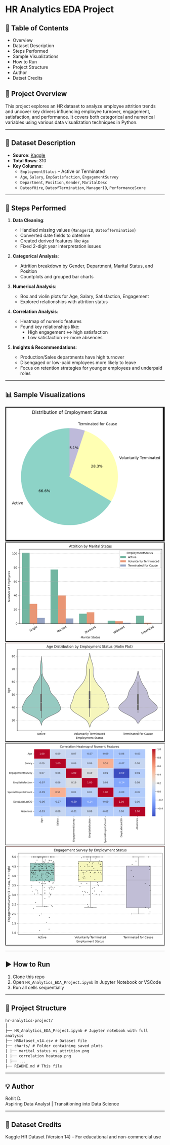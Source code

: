 # HR Analytics EDA Project

## 📂 Table of Contents
- Overview
- Dataset Description
- Steps Performed
- Sample Visualizations
- How to Run
- Project Structure
- Author
- Datset Credits

## 📌 Project Overview

This project explores an HR dataset to analyze employee attrition trends and uncover key drivers influencing employee turnover, engagement, satisfaction, and performance. It covers both categorical and numerical variables using various data visualization techniques in Python.

---

## 🧮 Dataset Description

- **Source**: [Kaggle](HRDataset_v14.csv)
- **Total Rows**: 310
- **Key Columns**:
  - `EmploymentStatus` – Active or Terminated
  - `Age`, `Salary`, `EmpSatisfaction`, `EngagementSurvey`
  - `Department`, `Position`, `Gender`, `MaritalDesc`
  - `DateofHire`, `DateofTermination`, `ManagerID`, `PerformanceScore`

---

## 🧼 Steps Performed

1. **Data Cleaning**:
   - Handled missing values (`ManagerID`, `DateofTermination`)
   - Converted date fields to datetime
   - Created derived features like `Age`
   - Fixed 2-digit year interpretation issues

2. **Categorical Analysis**:
   - Attrition breakdown by Gender, Department, Marital Status, and Position
   - Countplots and grouped bar charts

3. **Numerical Analysis**:
   - Box and violin plots for Age, Salary, Satisfaction, Engagement
   - Explored relationships with attrition status

4. **Correlation Analysis**:
   - Heatmap of numeric features
   - Found key relationships like:
     - High engagement ↔ high satisfaction
     - Low satisfaction ↔ more absences

5. **Insights & Recommendations**:
   - Production/Sales departments have high turnover
   - Disengaged or low-paid employees more likely to leave
   - Focus on retention strategies for younger employees and underpaid roles

---

## 📊 Sample Visualizations

![Distribution of Employment by Status](charts/EmpStatus_Distribution.PNG)
![Attrition by Marital Status](charts/Attrition_by_Marital_Status.PNG)
![Age vs Attrition](charts/Age_vs_EmpStatus.PNG)
![Correlation Heatmap](charts/Correlation_Heatmap.PNG)
![Engagement Status by Employment Status](charts/Survey_vs_EmpStatus.PNG)

---

## ▶️ How to Run

1. Clone this repo  
2. Open `HR_Analytics_EDA_Project.ipynb` in Jupyter Notebook or VSCode  
3. Run all cells sequentially 

---

## 📁 Project Structure
```
hr-analytics-project/
│
├── HR_Analytics_EDA_Project.ipynb # Jupyter notebook with full analysis
├── HRDataset_v14.csv # Dataset file
├── charts/ # Folder containing saved plots
│ ├── marital status_vs_attrition.png
│ ├── correlation heatmap.png
│ ├── ...
├── README.md # This file
```

---

## 💡 Author

Rohit D.  
Aspiring Data Analyst | Transitioning into Data Science

---

## 🔗 Dataset Credits

Kaggle HR Dataset (Version 14) – For educational and non-commercial use
